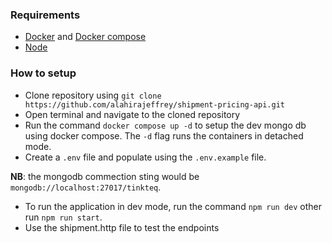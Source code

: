### Requirements

- [Docker](https://www.docker.com/) and [Docker compose](https://docs.docker.com/compose/install/)
- [Node](https://nodejs.org/en/download/package-manager?utm_cta=website-data-cloud-dummies)

### How to setup

- Clone repository using `git clone https://github.com/alahirajeffrey/shipment-pricing-api.git`
- Open terminal and navigate to the cloned repository
- Run the command `docker compose up -d` to setup the dev mongo db using docker compose. The `-d` flag runs the containers in detached mode.
- Create a `.env` file and populate using the `.env.example` file.

**NB**: the mongodb commection sting would be `mongodb://localhost:27017/tinkteq`.

- To run the application in dev mode, run the command `npm run dev` other run `npm run start`.
- Use the shipment.http file to test the endpoints
